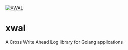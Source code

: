 [![XWAL](https://github.com/pantuza/xwal/actions/workflows/main.yml/badge.svg)](https://github.com/pantuza/xwal/actions/workflows/main.yml)


# xwal
A Cross Write Ahead Log library for Golang applications
